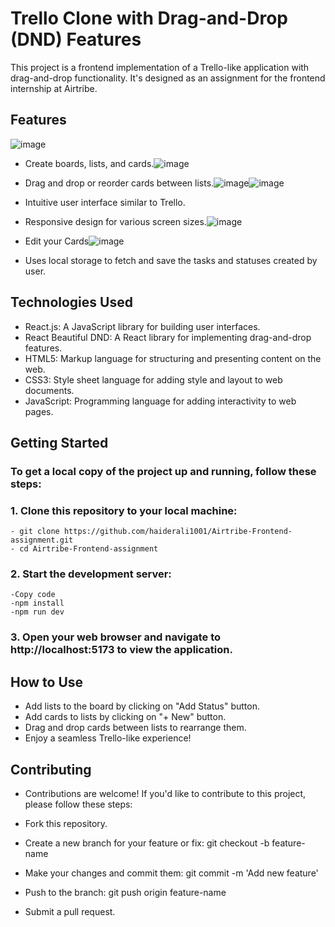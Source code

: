 # Trello Clone with Drag-and-Drop (DND) Features

This project is a frontend implementation of a Trello-like application with drag-and-drop functionality. It's designed as an assignment for the frontend internship at Airtribe.

## Features

![image](https://github.com/haiderali1001/Airtribe-Frontend-assignment/assets/69786061/83b5843f-4484-4b1a-a333-6a132abec1fe)
- Create boards, lists, and cards.![image](https://github.com/haiderali1001/Airtribe-Frontend-assignment/assets/69786061/30e3cdf8-c4e7-4c5b-bb2c-2afcb4112775)
- Drag and drop or reorder cards between lists.![image](https://github.com/haiderali1001/Airtribe-Frontend-assignment/assets/69786061/b76d6f99-ea97-4ea4-aedd-e7918bf02136)![image](https://github.com/haiderali1001/Airtribe-Frontend-assignment/assets/69786061/028d3efe-9e19-4d63-95ea-340dcd1fc7de)
- Intuitive user interface similar to Trello.
- Responsive design for various screen sizes.![image](https://github.com/haiderali1001/Airtribe-Frontend-assignment/assets/69786061/13d76673-bbba-4941-aac3-1e689055dd5f)
- Edit your Cards![image](https://github.com/haiderali1001/Airtribe-Frontend-assignment/assets/69786061/1e484097-6f3b-400b-929c-23e80682a6c9)

- Uses local storage to fetch and save the tasks and statuses created by user.

## Technologies Used

- React.js: A JavaScript library for building user interfaces.
- React Beautiful DND: A React library for implementing drag-and-drop features.
- HTML5: Markup language for structuring and presenting content on the web.
- CSS3: Style sheet language for adding style and layout to web documents.
- JavaScript: Programming language for adding interactivity to web pages.



## Getting Started

### To get a local copy of the project up and running, follow these steps:

### 1. Clone this repository to your local machine:
    - git clone https://github.com/haiderali1001/Airtribe-Frontend-assignment.git
    - cd Airtribe-Frontend-assignment

### 2. Start the development server:
    -Copy code
    -npm install
    -npm run dev

### 3. Open your web browser and navigate to http://localhost:5173 to view the application.

## How to Use

- Add lists to the board by clicking on "Add Status" button.
- Add cards to lists by clicking on "+ New" button.
- Drag and drop cards between lists to rearrange them.
- Enjoy a seamless Trello-like experience!

## Contributing
- Contributions are welcome! If you'd like to contribute to this project, please follow these steps:

- Fork this repository.
- Create a new branch for your feature or fix: git checkout -b feature-name
- Make your changes and commit them: git commit -m 'Add new feature'
- Push to the branch: git push origin feature-name
- Submit a pull request.

